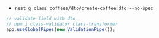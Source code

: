 - `nest g class coffees/dto/create-coffee.dto --no-spec`

```javascript
// validate field with dto
// npm i class-validator class-transformer
app.useGlobalPipes(new ValidationPipe());
```
